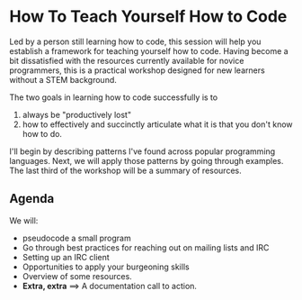 How To Teach Yourself How to Code
=================================

Led by a person still learning how to code, this session will help you establish a framework for teaching yourself how to code. Having become a bit dissatisfied with the resources currently available for novice programmers, this is a practical workshop designed for new learners without a STEM background.

The two goals in learning how to code successfully is to 
1. always be "productively lost"
2. how to effectively and succinctly articulate what it is that you don't know how to do.

I'll begin by describing patterns I've found across popular programming languages. Next, we will apply those patterns by going through examples. The last third of the workshop will be a summary of resources.

## Agenda 

We will:

* pseudocode a small program 
* Go through best practices for reaching out on mailing lists and IRC
* Setting up an IRC client
* Opportunities to apply your burgeoning skills 
* Overview of some resources. 
* **Extra, extra** ==> A documentation call to action.
